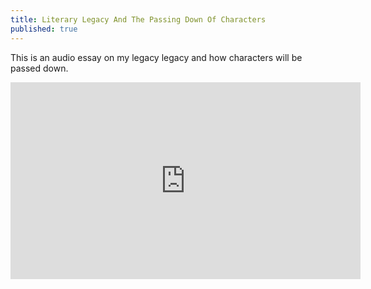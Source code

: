 ```yaml
---
title: Literary Legacy And The Passing Down Of Characters
published: true
---
```

This is an audio essay on my legacy legacy and how characters will be passed down.

<iframe width="560" height="315" sandbox="allow-same-origin allow-scripts allow-popups" src="https://video.ploud.jp/videos/embed/17b6ab39-0852-47e5-a0a8-42fe5f60e9c9" frameborder="0" allowfullscreen></iframe>
